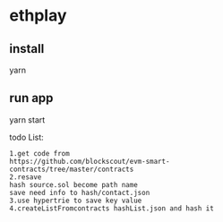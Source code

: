 # ethplay

## install
yarn 

## run app

yarn start



todo List:
```
1.get code from
https://github.com/blockscout/evm-smart-contracts/tree/master/contracts
2.resave
hash source.sol become path name
save need info to hash/contact.json
3.use hypertrie to save key value
4.createListFromcontracts hashList.json and hash it 



```